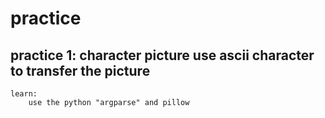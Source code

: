 
# practice
## practice 1:  character picture use ascii character to transfer the picture
	learn:
		use the python "argparse" and pillow 
	
